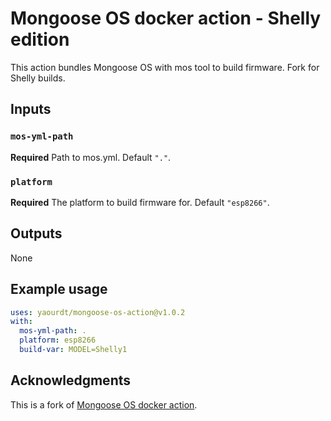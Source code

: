 # Mongoose OS docker action - Shelly edition

This action bundles Mongoose OS with mos tool to build firmware. Fork for Shelly
builds.

## Inputs

### `mos-yml-path`

**Required** Path to mos.yml. Default `"."`.

### `platform`

**Required** The platform to build firmware for. Default `"esp8266"`.

## Outputs

None

## Example usage

```yaml
uses: yaourdt/mongoose-os-action@v1.0.2
with:
  mos-yml-path: .
  platform: esp8266
  build-var: MODEL=Shelly1
```

## Acknowledgments
This is a fork of [Mongoose OS docker action](https://github.com/dea82/mongoose-os-action).
